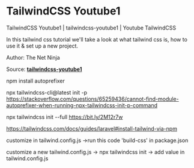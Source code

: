 # TailwindCSS Youtube1

TailwindCSS Youtube1 | tailwindcss-youtube1 | Youtube TailwindCSS 

In this tailwind css tutorial we'll take a look at what tailwind css is, how to use it & set up a new project.

Author: The Net Ninja 

Source: **[tailwindcss-youtube1](https://www.youtube.com/watch?v=bxmDnn7lrnk&list=PL4cUxeGkcC9gpXORlEHjc5bgnIi5HEGhw)**

npm install autoprefixer

npx tailwindcss-cli@latest init -p
https://stackoverflow.com/questions/65259436/cannot-find-module-autoprefixer-when-running-npx-tailwindcss-init-p-command

npx tailwindcss init --full 
https://bit.ly/2M12r7w

https://tailwindcss.com/docs/guides/laravel#install-tailwind-via-npm

customize in tailwind.config.js ->run this code 'build-css' in package.json

customize a new tailwind.config.js -> npx tailwindcss init -> add value in tailwind.config.js 
